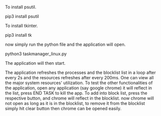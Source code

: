 

To install psutil.

pip3 install psutil

To install tkinter.

pip3 install tk

now simply run the python file and the application will open.

python3 taskmanager_linux.py

The application will then start.

The application refreshes the processes and the blocklist list in a loop after every 2s and the resources refreshes after every 200ms.
One can view all the major system resources' utilization.
To test the other functionalities of the application,
open any application (say google chrome)
it will reflect in the list,
press END TASK to kill the app.
To add into block list, press the respective button, and chrome will reflect in the blocklist.
now chrome will not open as long as it is in the blocklist, to remove it from the blocklist simply hit clear button then chrome can be opened easily.
